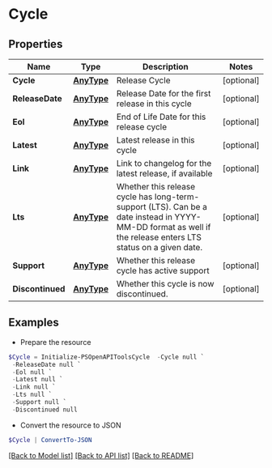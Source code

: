 # Cycle
## Properties

Name | Type | Description | Notes
------------ | ------------- | ------------- | -------------
**Cycle** | [**AnyType**](.md) | Release Cycle | [optional] 
**ReleaseDate** | [**AnyType**](.md) | Release Date for the first release in this cycle | [optional] 
**Eol** | [**AnyType**](.md) | End of Life Date for this release cycle | [optional] 
**Latest** | [**AnyType**](.md) | Latest release in this cycle | [optional] 
**Link** | [**AnyType**](.md) | Link to changelog for the latest release, if available | [optional] 
**Lts** | [**AnyType**](.md) | Whether this release cycle has long-term-support (LTS). Can be a date instead in YYYY-MM-DD format as well if the release enters LTS status on a given date.  | [optional] 
**Support** | [**AnyType**](.md) | Whether this release cycle has active support | [optional] 
**Discontinued** | [**AnyType**](.md) | Whether this cycle is now discontinued. | [optional] 

## Examples

- Prepare the resource
```powershell
$Cycle = Initialize-PSOpenAPIToolsCycle  -Cycle null `
 -ReleaseDate null `
 -Eol null `
 -Latest null `
 -Link null `
 -Lts null `
 -Support null `
 -Discontinued null
```

- Convert the resource to JSON
```powershell
$Cycle | ConvertTo-JSON
```

[[Back to Model list]](../README.md#documentation-for-models) [[Back to API list]](../README.md#documentation-for-api-endpoints) [[Back to README]](../README.md)

